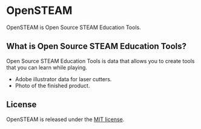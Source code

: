# OpenSTEAM
OpenSTEAM is Open Source STEAM Education Tools.    
 
  
## What is Open Source STEAM Education Tools?
Open Source STEAM Education Tools is data that allows you to create tools that you can learn while playing.
* Adobe illustrator data for laser cutters. 
* Photo of the finished product.  
  

## License
OpenSTEAM is released under the [MIT license](https://opensource.org/licenses/mit-license.php).


